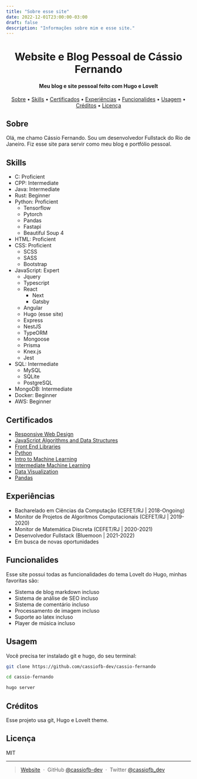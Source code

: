 ```yaml
---
title: "Sobre esse site"
date: 2022-12-01T23:00:00-03:00
draft: false
description: "Informações sobre mim e esse site."
---
```


<h1 align="center">
  Website e Blog Pessoal de Cássio Fernando
</h1>

<h4 align="center">Meu blog e site pessoal feito com Hugo e LoveIt</h4>

<p align="center">
  <a href="#sobre">Sobre</a> •
  <a href="#skills">Skills</a> •
  <a href="#certificados">Certificados</a> •
  <a href="#experiências">Experiências</a> •
  <a href="#funcionalides">Funcionalides</a> •
  <a href="#usagem">Usagem</a> •
  <a href="#créditos">Créditos</a> •
  <a href="#licença">Licença</a>
</p>

## Sobre

Olá, me chamo Cássio Fernando. Sou um desenvolvedor Fullstack do Rio de Janeiro. Fiz esse site para servir como meu blog e portfólio pessoal.

## Skills

- C: Proficient
- CPP: Intermediate
- Java: Intermediate
- Rust: Beginner
- Python: Proficient
  - Tensorflow
  - Pytorch
  - Pandas
  - Fastapi
  - Beautiful Soup 4
- HTML: Proficient
- CSS: Proficient
  - SCSS
  - SASS
  - Bootstrap
- JavaScript: Expert
  - Jquery
  - Typescript
  - React
    - Next
    - Gatsby
  - Angular
  - Hugo (esse site)
  - Express
  - NestJS
  - TypeORM
  - Mongoose
  - Prisma
  - Knex.js
  - Jest
- SQL: Intermediate
  - MySQL
  - SQLite
  - PostgreSQL
- MongoDB: Intermediate
- Docker: Beginner
- AWS: Beginner

## Certificados

- [Responsive Web Design](https://www.freecodecamp.org/certification/cassiofb-dev/responsive-web-design)
- [JavaScript Algorithms and Data Structures](https://www.freecodecamp.org/certification/cassiofb-dev/javascript-algorithms-and-data-structures)
- [Front End Libraries](https://www.freecodecamp.org/certification/cassiofb-dev/javascript-algorithms-and-data-structures)
- [Python](https://www.kaggle.com/learn/certification/cassiosouza/python)
- [Intro to Machine Learning](https://www.kaggle.com/learn/certification/cassiosouza/intro-to-machine-learning)
- [Intermediate Machine Learning](https://www.kaggle.com/learn/certification/cassiosouza/intermediate-machine-learning)
- [Data Visualization](https://www.kaggle.com/learn/certification/cassiosouza/data-visualization)
- [Pandas](https://www.kaggle.com/learn/certification/cassiosouza/pandas)

## Experiências

- Bacharelado em Ciências da Computação (CEFET/RJ | 2018-Ongoing)
- Monitor de Projetos de Algoritmos Computacionais (CEFET/RJ | 2019-2020)
- Monitor de Matemática Discreta (CEFET/RJ | 2020-2021)
- Desenvolvedor Fullstack (Bluemoon | 2021-2022)
- Em busca de novas oportunidades

## Funcionalides

Esse site possui todas as funcionalidades do tema LoveIt do Hugo, minhas favoritas são:

- Sistema de blog markdown incluso
- Sistema de análise de SEO incluso
- Sistema de comentário incluso
- Processamento de imagem incluso
- Suporte ao latex incluso
- Player de música incluso

## Usagem

Você precisa ter instalado git e hugo, do seu terminal:

```sh
git clone https://github.com/cassiofb-dev/cassio-fernando

cd cassio-fernando

hugo server
```

## Créditos

Esse projeto usa git, Hugo e LoveIt theme.

## Licença

MIT

---

> [Website](https://cassiofernando.netlify.app/) &nbsp;&middot;&nbsp;
> GitHub [@cassiofb-dev](https://github.com/cassiofb-dev) &nbsp;&middot;&nbsp;
> Twitter [@cassiofb_dev](https://twitter.com/cassiofb_dev)

